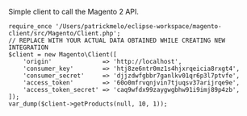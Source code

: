 Simple client to call the Magento 2 API.

    require_once '/Users/patrickmelo/eclipse-workspace/magento-client/src/Magento/Client.php';
    // REPLACE WITH YOUR ACTUAL DATA OBTAINED WHILE CREATING NEW INTEGRATION
    $client = new Magento\Client([
        'origin'              => 'http://localhost',
        'consumer_key'        => 'htj8ze6ntr0mz1s4hjxrqeicia8rxgt4',
        'consumer_secret'     => 'djjzdwfgbbr7ganlkv01qr6p3l7ptvfe',
        'access_token'        => '60o0mfrvqnjvin7tjuqsv37arijrqe9e',
        'access_token_secret' => 'caq9wfdx99zaygwgbhw91i9imj89p4zb',
    ]);
    var_dump($client->getProducts(null, 10, 1));
